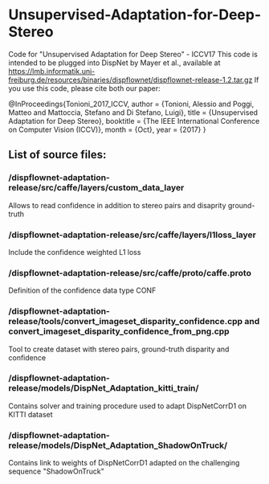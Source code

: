 # Unsupervised-Adaptation-for-Deep-Stereo
Code for "Unsupervised Adaptation for Deep Stereo" - ICCV17
This code is intended to be plugged into DispNet by Mayer et al., available at https://lmb.informatik.uni-freiburg.de/resources/binaries/dispflownet/dispflownet-release-1.2.tar.gz 
If you use this code, please cite both our paper: 

@InProceedings{Tonioni_2017_ICCV,
author = {Tonioni, Alessio and Poggi, Matteo and Mattoccia, Stefano and Di Stefano, Luigi},
title = {Unsupervised Adaptation for Deep Stereo},
booktitle = {The IEEE International Conference on Computer Vision (ICCV)},
month = {Oct},
year = {2017}
}

## List of source files:

### /dispflownet-adaptation-release/src/caffe/layers/custom_data_layer
Allows to read confidence in addition to stereo pairs and disaprity ground-truth

### /dispflownet-adaptation-release/src/caffe/layers/l1loss_layer
Include the confidence weighted L1 loss

### /dispflownet-adaptation-release/src/caffe/proto/caffe.proto
Definition of the confidence data type CONF

### /dispflownet-adaptation-release/tools/convert_imageset_disparity_confidence.cpp and convert_imageset_disparity_confidence_from_png.cpp
Tool to create dataset with stereo pairs, ground-truth disparity and confidence

### /dispflownet-adaptation-release/models/DispNet_Adaptation_kitti_train/
Contains solver and training procedure used to adapt DispNetCorrD1 on KITTI dataset

### /dispflownet-adaptation-release/models/DispNet_Adaptation_ShadowOnTruck/
Contains link to weights of DispNetCorrD1 adapted on the challenging sequence "ShadowOnTruck"
